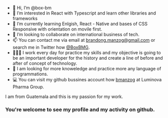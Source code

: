 - 👋 Hi, I’m @box-bm
- 👀 I’m interested in React with Typescript and learn other libraries and frameworks
- 🌱 I’m currently learning Enlgish, React - Native and bases of CSS Responsive with orientation on movile first.
- 💞️ I’m looking to collaborate on international business of tech.
- 📫 You can contact me via email at brandong.manzog@gmail.com or search me in Twitter how [@BoxBMG](https://mobile.twitter.com/boxbmg).
- 👨🏻‍💻 I work every day for practice my skills and my objective is going to be an important developer for the history and create a line of before and after of concept of technology.
- 📖 I am looking for more knoweledge and practice more any language of programmations.
- 💻 You can visit my github bussines account how [bmanzog](https://github.com/bmanzog) at Luminova Pharma Group.

I am from Guatemala and this is my passion for my work.

### You're welcome to see my profile and my activity on github.
